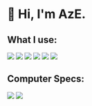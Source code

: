 # 👋 Hi, I'm AzE.

## What I use:
<p> 
<img src="https://img.shields.io/badge/Arch_Linux-1793D1?style=for-the-badge&logo=arch-linux&logoColor=white"/>

<img src="https://img.shields.io/badge/C-00599C?style=for-the-badge&logo=c&logoColor=white"/>
<img src="https://img.shields.io/badge/TypeScript-007ACC?style=for-the-badge&logo=typescript&logoColor=white"/>
<img src="https://img.shields.io/badge/HTML5-E34F26?style=for-the-badge&logo=html5&logoColor=white"/>
<img src="https://img.shields.io/badge/CSS3-1572B6?style=for-the-badge&logo=css3&logoColor=white"/>
<img src="https://img.shields.io/badge/JavaScript-323330?style=for-the-badge&logo=javascript&logoColor=F7DF1E"/>
</p>

## Computer Specs:

<p>
<img src="https://img.shields.io/badge/AMD-Radeon_RX_6700_XT-ED1C24?style=for-the-badge&logo=amd&logoColor=white"/>
<img src="https://img.shields.io/badge/Intel-Core_i5_10th-0071C5?style=for-the-badge&logo=intel&logoColor=white"/>
</p>



